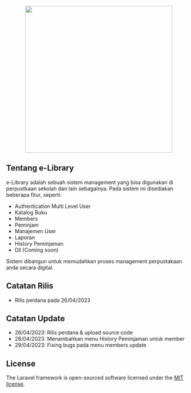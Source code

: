 <p align="center"><a href="https://iconmedia.co.id" target="_blank"><img src="http://iconmedia.co.id/uploads/logo.png" width="400"></a></p>

## Tentang e-Library

e-Library adalah sebuah sistem management yang bisa digunakan di perpustkaan sekolah dan lain sebagainya. Pada sistem ini disediakan beberapa fitur, seperti:

- Authentication Multi Level User
- Katalog Buku
- Members
- Peminjam
- Manajemen User
- Laporan
- History Peminjaman
- Dll (Coming soon)

Sistem dibangun untuk memudahkan proses management perpustakaan anda secara digital.

## Catatan Rilis

- Rilis perdana pada 26/04/2023


## Catatan Update

- 26/04/2023: Rilis perdana & upload source code
- 28/04/2023: Menambahkan menu History Peminjaman untuk member
- 29/04/2023: Fixing bugs pada menu members update

## License

The Laravel framework is open-sourced software licensed under the [MIT license](https://opensource.org/licenses/MIT).
